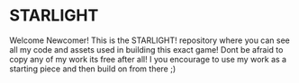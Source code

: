 # STARLIGHT
Welcome Newcomer! This is the STARLIGHT! repository where you can see all my code and assets used in building this exact game! Dont be afraid to copy any of my work its free after all! I you encourage to use my work as a starting piece and then build on from there ;)

